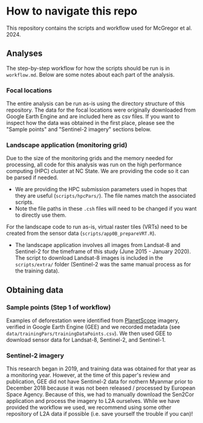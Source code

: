 # How to navigate this repo
This repository contains the scripts and workflow used for McGregor et al. 2024.

## Analyses
The step-by-step workflow for how the scripts should be run is in `workflow.md`. Below are some notes about each part of the analysis.

### Focal locations
The entire analysis can be run as-is using the directory structure of this repository. The data for the focal locations were originally downloaded from Google Earth Engine and are included here as csv files. If you want to inspect how the data was obtained in the first place, please see the "Sample points" and "Sentinel-2 imagery" sections below.

### Landscape application (monitoring grid)
Due to the size of the monitoring grids and the memory needed for processing, all code for this analysis was run on the high performance computing (HPC) cluster at NC State. We are providing the code so it can be parsed if needed. 
- We are providing the HPC submission parameters used in hopes that they are useful (`scripts/hpcPars/`). The file names match the associated scripts. 
- Note the file paths in these `.csh` files will need to be changed if you want to directly use them.

For the landscape code to run as-is, virtual raster tiles (VRTs) need to be created from the sensor data (`scripts/app0B_prepareVRT.R`).
- The landscape application involves all images from Landsat-8 and Sentinel-2 for the timeframe of this study (June 2015 - January 2020). The script to download Landsat-8 images is included in the `scripts/extra/` folder (Sentinel-2 was the same manual process as for the training data).

## Obtaining data
### Sample points (Step 1 of workflow)
Examples of deforestation were identified from [PlanetScope](https://www.planet.com) imagery, verified in Google Earth Engine (GEE) and we recorded metadata (see `data/trainingPars/trainingDataPoints.csv`). We then used GEE to download sensor data for Landsat-8, Sentinel-2, and Sentinel-1.

### Sentinel-2 imagery
This research began in 2019, and training data was obtained for that year as a monitoring year. However, at the time of this paper's review and publication, GEE did not have Sentinel-2 data for nothern Myanmar prior to December 2018 because it was not been released / processed by European Space Agency. Because of this, we had to manually download the Sen2Cor application and process the imagery to L2A ourselves. While we have provided the workflow we used, we recommend using some other repository of L2A data if possible (i.e. save yourself the trouble if you can)!